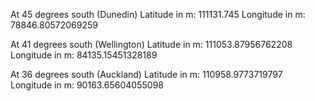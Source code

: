 

At 45 degrees south (Dunedin)
Latitude in m: 111131.745
Longitude in m: 78846.80572069259

At 41 degrees south (Wellington)
Latitude in m: 111053.87956762208
Longitude in m: 84135.15451328189

At 36 degrees south (Auckland)
Latitude in m: 110958.9773719797
Longitude in m: 90163.65604055098